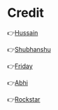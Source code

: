 # Credit

👉[Hussain](https://t.me/The_Death_Soul)

👉[Shubhanshu](https://t.me/Shubhanshutya)

👉[Friday](https://t.me/OpFriDa)

👉[Abhi](https://t.me/VEXERA_MUSICS)

👉[Rockstar](https://t.me/ROCKSTAR_XDD)
